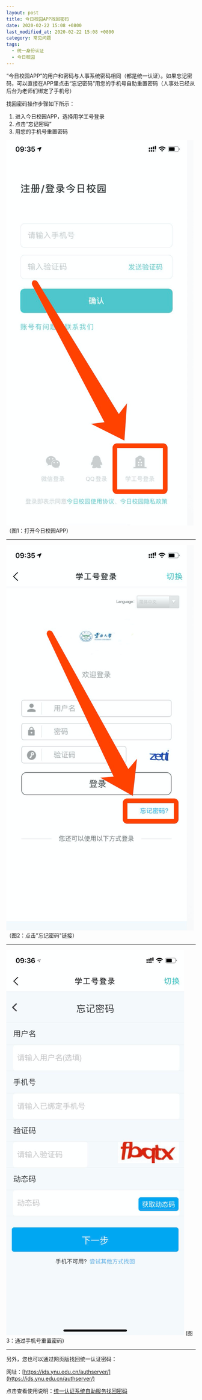 ```yaml
---
layout: post
title: 今日校园APP找回密码
date: 2020-02-22 15:08 +0800
last_modified_at: 2020-02-22 15:08 +0800
category: 常见问题
tags:
  - 统一身份认证
  - 今日校园
---
```


“今日校园APP”的用户和密码与人事系统密码相同（都是统一认证）。如果忘记密码，可以直接在APP里点击“忘记密码”用您的手机号自助重置密码（人事处已经从后台为老师们绑定了手机号）

找回密码操作步骤如下所示：

1. 进入今日校园APP，选择用学工号登录
2. 点击“忘记密码”
3. 用您的手机号重置密码


![图1：打开今日校园APP](/assets/2020-02-22-今日校园APP忘记密码md-01.png)
（图1：打开今日校园APP）

---

![图2：点击"忘记密码"链接](/assets/2020-02-22-今日校园APP忘记密码md-02.png)
（图2：点击"忘记密码"链接）

---

![图3：通过手机号重置密码](/assets/2020-02-22-今日校园APP忘记密码-03.png)
(图3：通过手机号重置密码)

---

另外，您也可以通过网页版找回统一认证密码：

网址：[https://ids.ynu.edu.cn/authserver/](https://ids.ynu.edu.cn/authserver/)


点击查看使用说明：[统一认证系统自助服务找回密码](http://65031141.ynu.edu.cn/%E5%B8%B8%E8%A7%81%E9%97%AE%E9%A2%98/2018/12/12/%E7%BB%9F%E4%B8%80%E8%AE%A4%E8%AF%81%E6%89%BE%E5%9B%9E%E5%AF%86%E7%A0%81.html)
